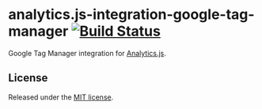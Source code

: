 # analytics.js-integration-google-tag-manager [![Build Status][ci-badge]][ci-link]

Google Tag Manager integration for [Analytics.js][].

## License

Released under the [MIT license](License.md).


[Analytics.js]: https://segment.com/docs/libraries/analytics.js/
[ci-link]: https://circleci.com/gh/segment-integrations/analytics.js-integration-google-tag-manager
[ci-badge]: https://circleci.com/gh/segment-integrations/analytics.js-integration-google-tag-manager.svg?style=svg
